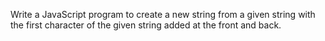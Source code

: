 Write a JavaScript program to create
a new string from a given string with
the first character of the given 
string added at the front and back.